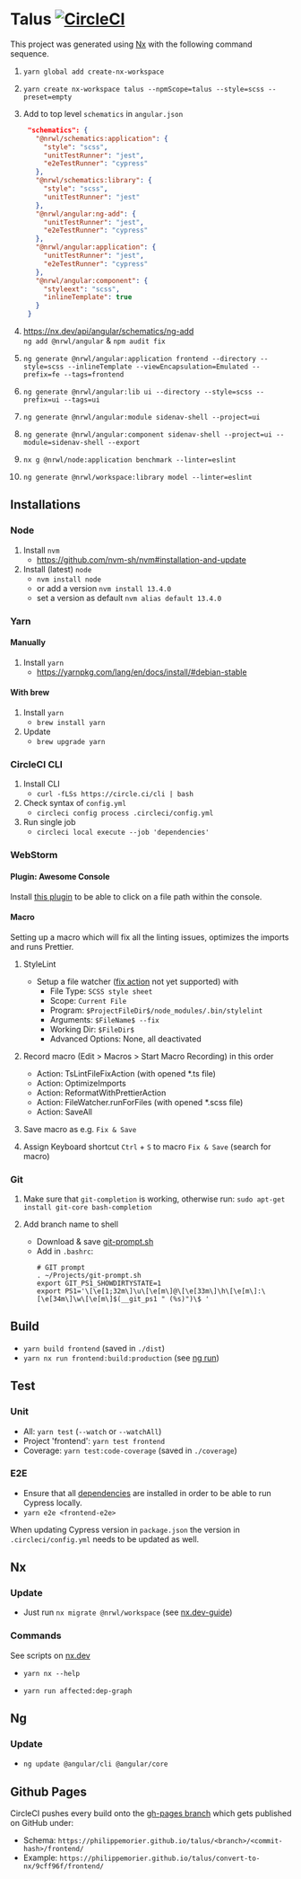 # Talus [![CircleCI](https://circleci.com/gh/PhilippeMorier/talus/tree/master.svg?style=svg)](https://circleci.com/gh/PhilippeMorier/talus/tree/master)

This project was generated using [Nx](https://nx.dev) with the following command sequence.

1. `yarn global add create-nx-workspace`

2. `yarn create nx-workspace talus --npmScope=talus --style=scss --preset=empty`

3. Add to top level `schematics` in `angular.json`

   ```json
    "schematics": {
      "@nrwl/schematics:application": {
        "style": "scss",
        "unitTestRunner": "jest",
        "e2eTestRunner": "cypress"
      },
      "@nrwl/schematics:library": {
        "style": "scss",
        "unitTestRunner": "jest"
      },
      "@nrwl/angular:ng-add": {
        "unitTestRunner": "jest",
        "e2eTestRunner": "cypress"
      },
      "@nrwl/angular:application": {
        "unitTestRunner": "jest",
        "e2eTestRunner": "cypress"
      },
      "@nrwl/angular:component": {
        "styleext": "scss",
        "inlineTemplate": true
      }
    }
   ```

4. https://nx.dev/api/angular/schematics/ng-add  
   `ng add @nrwl/angular` & `npm audit fix`

5. `ng generate @nrwl/angular:application frontend --directory --style=scss --inlineTemplate --viewEncapsulation=Emulated --prefix=fe --tags=frontend`

6. `ng generate @nrwl/angular:lib ui --directory --style=scss --prefix=ui --tags=ui`

7. `ng generate @nrwl/angular:module sidenav-shell --project=ui`

8. `ng generate @nrwl/angular:component sidenav-shell --project=ui --module=sidenav-shell --export`

9. `nx g @nrwl/node:application benchmark --linter=eslint`

10. `ng generate @nrwl/workspace:library model --linter=eslint`

## Installations

### Node

1. Install `nvm`
   - https://github.com/nvm-sh/nvm#installation-and-update
2. Install (latest) `node`
   - `nvm install node`
   - or add a version `nvm install 13.4.0`
   - set a version as default `nvm alias default 13.4.0`

### Yarn

#### Manually

1. Install `yarn`
   - https://yarnpkg.com/lang/en/docs/install/#debian-stable

#### With brew

1. Install `yarn`
   - `brew install yarn`
2. Update
   - `brew upgrade yarn`

### CircleCI CLI

1. Install CLI
   - `curl -fLSs https://circle.ci/cli | bash`
2. Check syntax of `config.yml`
   - `circleci config process .circleci/config.yml`
3. Run single job
   - `circleci local execute --job 'dependencies'`

### WebStorm

#### Plugin: Awesome Console

Install [this plugin](https://plugins.jetbrains.com/plugin/7677-awesome-console) to be able to click
on a file path within the console.

#### Macro

Setting up a macro which will fix all the linting issues, optimizes the imports and runs Prettier.

1. StyleLint

   - Setup a file watcher ([fix action](https://youtrack.jetbrains.com/issue/WEB-25069) not yet
     supported) with
     - File Type: `SCSS style sheet`
     - Scope: `Current File`
     - Program: `$ProjectFileDir$/node_modules/.bin/stylelint`
     - Arguments: `$FileName$ --fix`
     - Working Dir: `$FileDir$`
     - Advanced Options: None, all deactivated

2. Record macro (Edit > Macros > Start Macro Recording) in this order

   - Action: TsLintFileFixAction (with opened \*.ts file)
   - Action: OptimizeImports
   - Action: ReformatWithPrettierAction
   - Action: FileWatcher.runForFiles (with opened \*.scss file)
   - Action: SaveAll

3. Save macro as e.g. `Fix & Save`

4. Assign Keyboard shortcut `Ctrl` + `S` to macro `Fix & Save` (search for macro)

### Git

1. Make sure that `git-completion` is working, otherwise run:
   `sudo apt-get install git-core bash-completion`

2. Add branch name to shell
   - Download & save
     [git-prompt.sh](https://github.com/git/git/blob/master/contrib/completion/git-prompt.sh)
   - Add in `.bashrc`:
     ```
     # GIT prompt
     . ~/Projects/git-prompt.sh
     export GIT_PS1_SHOWDIRTYSTATE=1
     export PS1='\[\e[1;32m\]\u\[\e[m\]@\[\e[33m\]\h\[\e[m\]:\[\e[34m\]\w\[\e[m\]$(__git_ps1 " (%s)")\$ '
     ```

## Build

- `yarn build frontend` (saved in `./dist`)
- `yarn nx run frontend:build:production` (see [ng run](https://angular.io/cli/run))

## Test

### Unit

- All: `yarn test` (`--watch` or `--watchAll`)
- Project 'frontend': `yarn test frontend`
- Coverage: `yarn test:code-coverage` (saved in `./coverage`)

### E2E

- Ensure that all
  [dependencies](https://docs.cypress.io/guides/guides/continuous-integration.html#Dependencies) are
  installed in order to be able to run Cypress locally.
- `yarn e2e <frontend-e2e>`

When updating Cypress version in `package.json` the version in `.circleci/config.yml` needs to be
updated as well.

## Nx

### Update

- Just run `nx migrate @nrwl/workspace` (see [nx.dev-guide](https://nx.dev/angular/guides/update))

### Commands

See scripts on [nx.dev](https://nx.dev/angular/api/workspace/npmscripts)

- `yarn nx --help`

- `yarn run affected:dep-graph`

## Ng

### Update

- `ng update @angular/cli @angular/core`

## Github Pages

CircleCI pushes every build onto the
[gh-pages branch](https://github.com/PhilippeMorier/talus/tree/gh-pages) which gets published on
GitHub under:

- Schema: `https://philippemorier.github.io/talus/<branch>/<commit-hash>/frontend/`
- Example: `https://philippemorier.github.io/talus/convert-to-nx/9cff96f/frontend/`
